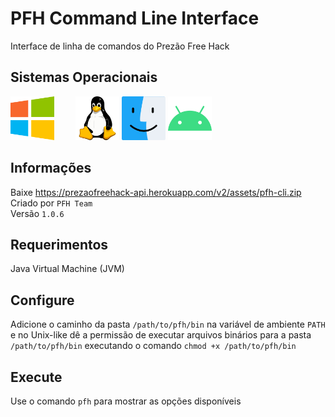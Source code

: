 # PFH Command Line Interface
Interface de linha de comandos do Prezão Free Hack

## Sistemas Operacionais
<p>
  <img src="/operating_system_icons/windows.png" width="70" height="70" style="margin-right:30px" />
  <img src="/operating_system_icons/linux.png" width="70" height="70" />
  <img src="/operating_system_icons/macos.png" width="70" height="70" />
  <img src="/operating_system_icons/android.png" width="70" height="70" />
</p>

## Informações
Baixe https://prezaofreehack-api.herokuapp.com/v2/assets/pfh-cli.zip
<br>
Criado por ```PFH Team```
<br>
Versão ```1.0.6```

## Requerimentos
Java Virtual Machine (JVM)

## Configure
Adicione o caminho da pasta ```/path/to/pfh/bin``` na variável de ambiente ```PATH``` e no Unix-like dê a permissão de executar arquivos binários para a pasta ```/path/to/pfh/bin``` executando o comando ```chmod +x /path/to/pfh/bin```

## Execute
Use o comando ```pfh``` para mostrar as opções disponíveis
